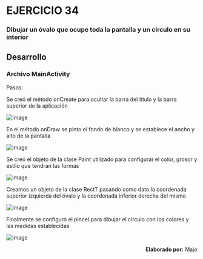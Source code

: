 # EJERCICIO 34
### Dibujar un óvalo que ocupe toda la pantalla y un circulo en su interior

## Desarrollo

### Archivo MainActivity

Pasos:

  Se creó el método onCreate para ocultar la barra del título y la barra superior de la aplicación
  
  ![image](https://user-images.githubusercontent.com/74751902/220551494-66be944d-3bd0-43bc-9cfe-021a9a064a29.png)
  
  
  En el método onDraw se pinto el fondo de blanco y se establece el ancho y alto de la pantalla
  
  ![image](https://user-images.githubusercontent.com/74751902/220551599-9aaecdcd-096c-4e89-a9bc-b26e91ce1b16.png)


  Se creó el objeto de la clase Paint utilizado para configurar el color, grosor y estilo que tendran las formas
  
  ![image](https://user-images.githubusercontent.com/74751902/220551829-30cfb8a8-b26d-4347-ab48-567023d5c503.png)

  
  Creamos un objeto de la clase RectT pasando como dato la coordenada superior izquierda del óvalo y la coordenada inferior derecha del mismo
  
  ![image](https://user-images.githubusercontent.com/74751902/220551884-625c0938-73af-4d4d-bcf5-ea239c8551b6.png)

  
  Finalmente se configuró el pincel para dibujar el circulo con los colores y las medidas establecidas
  
  ![image](https://user-images.githubusercontent.com/74751902/220551980-b5d298a8-dc35-41c6-8a1e-360207ba171d.png)
  



<p align="right"><b>Elaborado por:</b> Majo</p>

